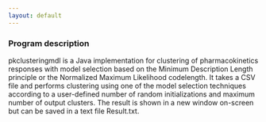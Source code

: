 ```yaml
---
layout: default
---
```


### Program description

pkclusteringmdl is a Java implementation for clustering of pharmacokinetics responses with model selection based on the Minimum Description Length principle or the Normalized Maximum Likelihood codelength. It takes a CSV file and performs clustering using one of the model selection techniques according to a user-defined number of random initializations and maximum number of output clusters. The result is shown in a new window on-screen but can be saved in a text file Result.txt.



